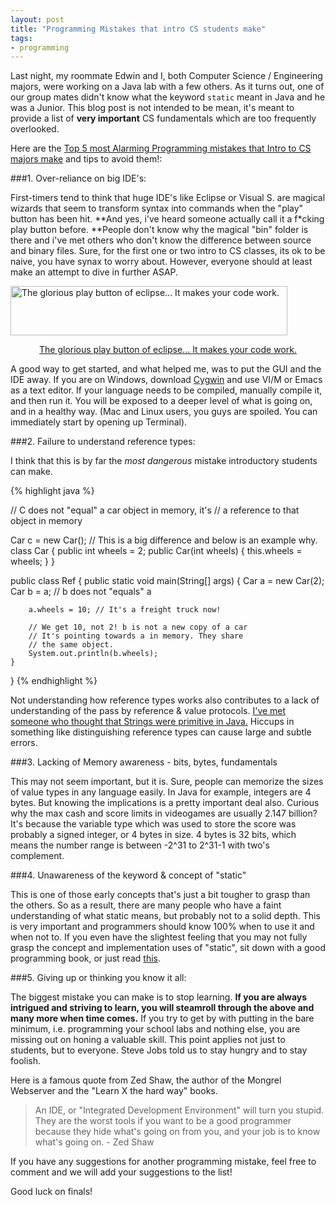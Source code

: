 ```yaml
---
layout: post
title: "Programming Mistakes that intro CS students make"
tags:
- programming
---
```



Last night, my roommate Edwin and I, both Computer Science / Engineering majors, were working on a Java lab with a few others. As it turns out, one of our group mates didn't know what the keyword `static` meant in Java and he was a Junior. This blog post is not intended to be mean, it's meant to provide a list of **very important** CS fundamentals which are too frequently overlooked.

Here are the <u>Top 5 most Alarming Programming mistakes that Intro to CS majors make</u> and tips to avoid them!:

###1. Over-reliance on big IDE's:

First-timers tend to think that huge IDE's like Eclipse or Visual S. are magical wizards that seem to transform syntax into commands when the "play" button has been hit. **And yes, i've heard someone actually call it a f*cking play button before. **People don't know why the magical "bin" folder is there and i've met others who don't know the difference between source and binary files. Sure, for the first one or two intro to CS classes, its ok to be naive, you have synax to worry about. However, everyone should at least make an attempt to dive in further ASAP.

<a href="http://codelucas.com/wp-content/uploads/2013/06/play_button.png"><img class=" wp-image-759 " alt="The glorious play button of eclipse... It makes your code work." src="http://codelucas.com/wp-content/uploads/2013/06/play_button.png" width="443" height="79" /></a> 
<center><u>The glorious play button of eclipse... It makes your code work.</u></center>

A good way to get started, and what helped me, was to put the GUI and the IDE away. If you are on Windows, download <a title="Cygwin" href="http://www.cygwin.com/install.html" target="_blank">Cygwin</a> and use VI/M or Emacs as a text editor. If your language needs to be compiled, manually compile it, and then run it. You will be exposed to a deeper level of what is going on, and in a healthy way. (Mac and Linux users, you guys are spoiled. You can immediately start by opening up Terminal).

###2. Failure to understand reference types:

I think that this is by far the *most dangerous* mistake introductory students can make.

{% highlight java %}

// C does not "equal" a car object in memory, it's 
// a reference to that object in memory

Car c = new Car(); 
// This is a big difference and below is an example why.
class Car {
    public int wheels = 2;
    public Car(int wheels) {
        this.wheels = wheels;
    }
}

public class Ref {
    public static void main(String[] args) {
        Car a =  new Car(2);
        Car b = a; // b does not "equals" a

        a.wheels = 10; // It's a freight truck now!

        // We get 10, not 2! b is not a new copy of a car
        // It's pointing towards a in memory. They share
        // the same object.
        System.out.println(b.wheels);
    }
}
{% endhighlight %}

Not understanding how reference types works also contributes to a lack of understanding of the pass by reference &amp; value protocols. <u>I've met someone who thought that Strings were primitive in Java.</u> Hiccups in something like distinguishing reference types can cause large and subtle errors.

###3. Lacking of Memory awareness - bits, bytes, fundamentals

This may not seem important, but it is. Sure, people can memorize the sizes of value types in any language easily. In Java for example, integers are 4 bytes. But knowing the implications is a pretty important deal also. Curious why the max cash and score limits in videogames are usually 2.147 billion? It's because the variable type which was used to store the score was probably a signed integer, or 4 bytes in size. 4 bytes is 32 bits, which means the number range is between -2^31 to 2^31-1 with two's complement.

###4. Unawareness of the keyword &amp; concept of "static"

This is one of those early concepts that's just a bit tougher to grasp than the others. So as a result, there are many people who have a faint understanding of what static means, but probably not to a solid depth. This is very important and programmers should know 100% when to use it and when not to. If you even have the slightest feeling that you may not fully grasp the concept and implementation uses of "static", sit down with a good programming book, or just read <a title="this" href="http://stackoverflow.com/questions/2649213/in-laymans-terms-what-does-static-mean-in-java" target="_blank">this</a>.

###5. Giving up or thinking you know it all:

The biggest mistake you can make is to stop learning. **If you are always intrigued and striving to learn, you will steamroll through the above and many more when time comes.** If you try to get by with putting in the bare minimum, i.e. programming your school labs and nothing else, you are missing out on honing a valuable skill. This point applies not just to students, but to everyone. Steve Jobs told us to stay hungry and to stay foolish.

Here is a famous quote from Zed Shaw, the author of the Mongrel Webserver and the "Learn X the hard way" books.
> An IDE, or "Integrated Development Environment" will turn you stupid. They are the worst tools if you want to be a good programmer because they hide what's going on from you, and your job is to know what's going on. - Zed Shaw

If you have any suggestions for another programming mistake, feel free to comment and we will add your suggestions to the list!

Good luck on finals!
